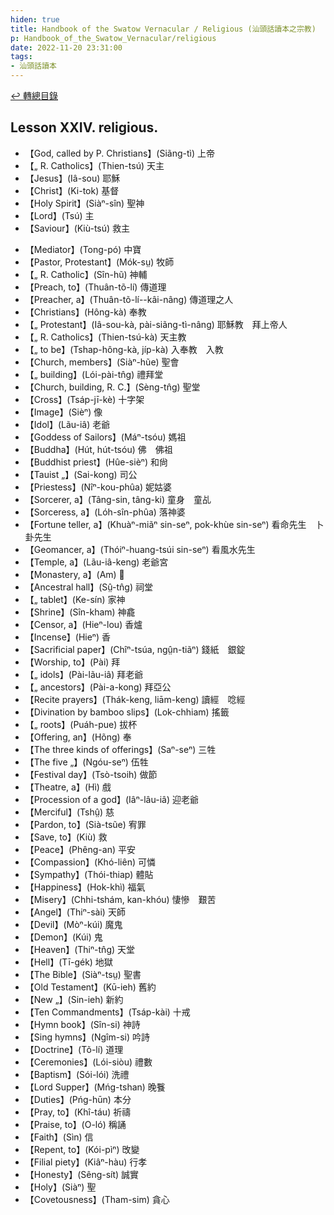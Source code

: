 ```yaml
---
hiden: true
title: Handbook of the Swatow Vernacular / Religious (汕頭話讀本之宗教)
p: Handbook_of_the_Swatow_Vernacular/religious
date: 2022-11-20 23:31:00
tags: 
- 汕頭話讀本
---
```


[↩️ 轉總目錄](/Handbook_of_the_Swatow_Vernacular)

## Lesson XXIV. religious.

* 【God, called by P. Christians】(Siãng-tì) 上帝
* 【„ R. Catholics】(Thien-tsú) 天主
* 【Jesus】(Iâ-sou) 耶穌
* 【Christ】(Ki-tok) 基督
* 【Holy Spirit】(Siàⁿ-sîn) 聖神
* 【Lord】(Tsú) 主
* 【Saviour】(Kiù-tsú) 救主
<!--more-->
* 【Mediator】(Tong-pó) 中寶
* 【Pastor, Protestant】(Mók-sṳ) 牧師
* 【„ R. Catholic】(Sîn-hũ) 神輔
* 【Preach, to】(Thuân-tõ-lí) 傳道理
* 【Preacher, a】(Thuân-tõ-lí--kâi-nâng) 傳道理之人
* 【Christians】(Hông-kà) 奉教
* 【„ Protestant】(Iâ-sou-kà, pài-siãng-tì-nâng) 耶穌教　拜上帝人
* 【„ R. Catholics】(Thien-tsú-kà) 天主教
* 【„ to be】(Tshap-hông-kà, jíp-kà) 入奉教　入教
* 【Church, members】(Siàⁿ-hũe) 聖會
* 【„ building】(Lói-pài-tn̂g) 禮拜堂
* 【Church, building, R. C.】(Sèng-tn̂g) 聖堂
* 【Cross】(Tsáp-jī-kè) 十字架
* 【Image】(Sièⁿ) 像
* 【Idol】(Lãu-iâ) 老爺
* 【Goddess of Sailors】(Máⁿ-tsóu) 媽祖
* 【Buddha】(Hút, hút-tsóu) 佛　佛祖
* 【Buddhist priest】(Hûe-sièⁿ) 和尙
* 【Tauist „】(Sai-kong) 司公
* 【Priestess】(Nîⁿ-kou-phûa) 妮姑婆
* 【Sorcerer, a】(Tâng-sin, tâng-ki) 童身　童乩
* 【Sorceress, a】(Lóh-sîn-phûa) 落神婆
* 【Fortune teller, a】(Khuàⁿ-miãⁿ sin-seⁿ, pok-khùe sin-seⁿ) 看命先生　卜卦先生
* 【Geomancer, a】(Thóiⁿ-huang-tsúi sin-seⁿ) 看風水先生
* 【Temple, a】(Lãu-iâ-keng) 老爺宮
* 【Monastery, a】(Am) 𤲅
* 【Ancestral hall】(Sṳ̂-tn̂g) 祠堂
* 【„ tablet】(Ke-sín) 家神
* 【Shrine】(Sîn-kham) 神龕
* 【Censor, a】(Hieⁿ-lou) 香爐
* 【Incense】(Hieⁿ) 香
* 【Sacrificial paper】(Chîⁿ-tsúa, ngṳ̂n-tiãⁿ) 錢紙　銀錠
* 【Worship, to】(Pài) 拜
* 【„ idols】(Pài-lãu-iâ) 拜老爺
* 【„ ancestors】(Pài-a-kong) 拜亞公
* 【Recite prayers】(Thák-keng, liām-keng) 讀經　唸經
* 【Divination by bamboo slips】(Lok-chhiam) 搖籤
* 【„ roots】(Puáh-pue) 拔杯
* 【Offering, an】(Hõng) 奉
* 【The three kinds of offerings】(Saⁿ-seⁿ) 三牲
* 【The five „】(Ngóu-seⁿ) 伍牲
* 【Festival day】(Tsò-tsoih) 做節
* 【Theatre, a】(Hì) 戲
* 【Procession of a god】(Iâⁿ-lâu-iâ) 迎老爺
* 【Merciful】(Tshṳ̂) 慈
* 【Pardon, to】(Sià-tsũe) 宥罪
* 【Save, to】(Kiù) 救
* 【Peace】(Phêng-an) 平安
* 【Compassion】(Khó-liên) 可憐
* 【Sympathy】(Thói-thiap) 體貼
* 【Happiness】(Hok-khì) 福氣
* 【Misery】(Chhi-tshám, kan-khóu) 悽慘　艱苦
* 【Angel】(Thiⁿ-sài) 天師
* 【Devil】(Mòⁿ-kúi) 魔鬼
* 【Demon】(Kúi) 鬼
* 【Heaven】(Thiⁿ-tn̂g) 天堂
* 【Hell】(Tī-gék) 地獄
* 【The Bible】(Siàⁿ-tsṳ) 聖書
* 【Old Testament】(Kū-ieh) 舊約
* 【New „】(Sin-ieh) 新約
* 【Ten Commandments】(Tsáp-kài) 十戒
* 【Hymn book】(Sîn-si) 神詩
* 【Sing hymns】(Ngîm-si) 吟詩
* 【Doctrine】(Tõ-lí) 道理
* 【Ceremonies】(Lói-siòu) 禮數
* 【Baptism】(Sói-lói) 洗禮
* 【Lord Supper】(Mńg-tshan) 晚餮
* 【Duties】(Pńg-hūn) 本分
* 【Pray, to】(Khî-táu) 祈禱
* 【Praise, to】(O-ló) 稱誦
* 【Faith】(Sìn) 信
* 【Repent, to】(Kói-pìⁿ) 攺變
* 【Filial piety】(Kiâⁿ-hàu) 行孝
* 【Honesty】(Sêng-sít) 誠實
* 【Holy】(Siàⁿ) 聖
* 【Covetousness】(Tham-sim) 貪心
